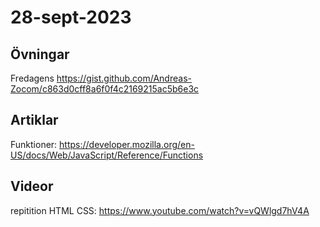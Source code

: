 # 28-sept-2023
## Övningar
Fredagens https://gist.github.com/Andreas-Zocom/c863d0cff8a6f0f4c2169215ac5b6e3c
## Artiklar

Funktioner: https://developer.mozilla.org/en-US/docs/Web/JavaScript/Reference/Functions

## Videor

repitition HTML CSS: https://www.youtube.com/watch?v=vQWlgd7hV4A  
